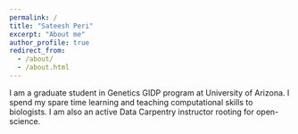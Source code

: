```yaml
---
permalink: /
title: "Sateesh Peri"
excerpt: "About me"
author_profile: true
redirect_from:
  - /about/
  - /about.html
---
```


I am a graduate student in Genetics GIDP program at University of Arizona. I spend my spare time learning and teaching computational skills to biologists. I am also an active Data Carpentry instructor rooting for open-science.

